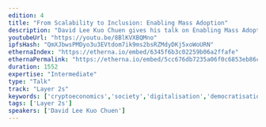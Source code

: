 ```yaml
---
edition: 4
title: "From Scalability to Inclusion: Enabling Mass Adoption"
description: "David Lee Kuo Chuen gives his talk on Enabling Mass Adoption."
youtubeUrl: "https://youtu.be/8BlKVXBQMno"
ipfsHash: "QmXJbwsPMDyo3u3EVtdom7ik9ms2bsRZMdyDKj5xoWoURN"
ethernaIndex: "https://etherna.io/embed/6345f6b3c02259b06a2ffafe"
ethernaPermalink: "https://etherna.io/embed/5cc676db7235a06f0c6853eb86c84391bd8995acb5eb527414e9fcaa2f00e4d9"
duration: 1552
expertise: "Intermediate"
type: "Talk"
track: "Layer 2s"
keywords: ['cryptoeconomics','society','digitalisation','democratisation','insurance','lending','trust','assets']
tags: ['Layer 2s']
speakers: ['David Lee Kuo Chuen']
---
```

